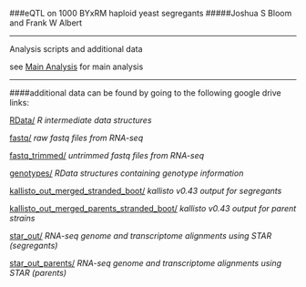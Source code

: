 ###eQTL on 1000 BYxRM haploid yeast segregants
#####Joshua S Bloom and Frank W Albert
___
Analysis scripts and additional data

see [Main Analysis](code/eQTL_BYxRM1000_stranded.R) for main analysis
___

####additional data can be found by going to the following google drive links:


[RData/](https://drive.google.com/folderview?id=0ByJ-NQ1MGtWIUk9KRV9xNHJ6U1k) *R intermediate data structures*

[fastq/](https://drive.google.com/folderview?id=0ByJ-NQ1MGtWIOW9MNVdNWHppQjA) *raw fastq files from RNA-seq*

[fastq_trimmed/](https://drive.google.com/open?id=0ByJ-NQ1MGtWIOXhQcVRwOUx4SE0) *untrimmed fastq files from RNA-seq*

[genotypes/](https://drive.google.com/open?id=0ByJ-NQ1MGtWIaHRzUWZ6Z1VzZWM) *RData structures containing genotype information*


[kallisto_out_merged_stranded_boot/](https://drive.google.com/open?id=0ByJ-NQ1MGtWIVklKRXZWU0J2M2s) *kallisto v0.43 output for segregants*

[kallisto_out_merged_parents_stranded_boot/](https://drive.google.com/open?id=0ByJ-NQ1MGtWIdTRtd19kTVhYZUE) *kallisto v0.43 output for parent strains*


[star_out/](https://drive.google.com/open?id=0ByJ-NQ1MGtWIZkNhLWo1b1pVRFE) *RNA-seq genome and transcriptome alignments using STAR (segregants)*

[star_out_parents/](https://drive.google.com/open?id=0ByJ-NQ1MGtWIdlJZcmVockxHQWcR) *RNA-seq genome and transcriptome alignments using STAR (parents)*
